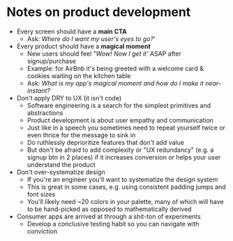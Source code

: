# Notes on product development

* Every screen should have a **main CTA**
  * Ask: *Where do I want my user's eyes to go?*'
* Every product should have a **magical moment**
  * New users should feel *"Wow! Now I get it'* ASAP after signup/purchase
  * Example: for AirBnb it's being greeted with a welcome card & cookies waiting on the kitchen table
  * Ask: *What is my app's magical moment and how do I make it near-instant?*
* Don't apply DRY to UX (it isn't code) 
  * Software engineering is a search for the simplest primitives and abstractions
  * Product development is about user empathy and communication
  * Just like in a speech you sometimes need to repeat yourself twice or even thrice for the message to sink in
  * Do ruthlessly deprioritize features that don't add value
  * But don't be afraid to add complexity or "UX redundancy" (e.g. a signup btn in 2 places) if it increases conversion or helps your user understand the product
* Don't over-systematize design
  * If you're an engineer you'll want to systematize the design system
  * This is great in some cases, e.g. using consistent padding jumps and font sizes
  * You'll likely need ~20 colors in your palette, many of which will have to be hand-picked as opposed to mathematically derived
* Consumer apps are arrived at through a shit-ton of experiments
  * Develop a conclusive testing habit so you can navigate with conviction
